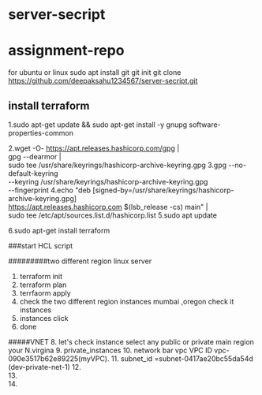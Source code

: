 # server-secript
# assignment-repo
for ubuntu or linux 
sudo apt install git 
 git init 
 git clone https://github.com/deepaksahu1234567/server-secript.git
 
 
 ## install terraform 
 
1.sudo apt-get update && sudo apt-get install -y gnupg software-properties-common

2.wget -O- https://apt.releases.hashicorp.com/gpg | \
    gpg --dearmor | \
    sudo tee /usr/share/keyrings/hashicorp-archive-keyring.gpg
3.gpg --no-default-keyring \
    --keyring /usr/share/keyrings/hashicorp-archive-keyring.gpg \
    --fingerprint
4.echo "deb [signed-by=/usr/share/keyrings/hashicorp-archive-keyring.gpg] \
    https://apt.releases.hashicorp.com $(lsb_release -cs) main" | \
    sudo tee /etc/apt/sources.list.d/hashicorp.list
5.sudo apt update

 6.sudo apt-get install terraform
 
 ###start HCL script
 
 #########two different region linux server 
 1. terraform init 
 2. terraform plan 
 3. terrfaorm apply
 4.  check the  two different region instances mumbai ,oregon  check it instances 
 5.  instances click 
 6.  done 


#####VNET
 8.  let's check instance select any public or private  main region your N.virgina 
 9.  private_instances
 10.  network bar vpc VPC ID vpc-090e3517b62e89225(myVPC).
 11.  subnet_id =subnet-0417ae20bc55da54d (dev-private-net-1)
 12.  
 13.  
 14.  
 
